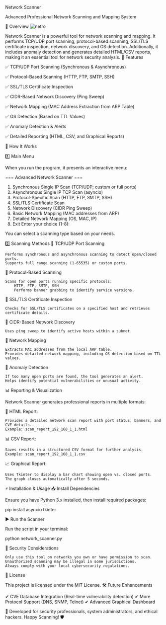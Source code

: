 Network Scanner

Advanced Professional Network Scanning and Mapping System

📌 Overview
![netro](https://github.com/user-attachments/assets/5197e6ee-b36d-42b3-b2df-df94cbcdc0fa)

Network Scanner is a powerful tool for network scanning and mapping. It performs TCP/UDP port scanning, protocol-based scanning, SSL/TLS certificate inspection, network discovery, and OS detection. Additionally, it includes anomaly detection and generates detailed HTML/CSV reports, making it an essential tool for network security analysis.
🎯 Features

✅ TCP/UDP Port Scanning (Synchronous & Asynchronous)

✅ Protocol-Based Scanning (HTTP, FTP, SMTP, SSH)

✅ SSL/TLS Certificate Inspection

✅ CIDR-Based Network Discovery (Ping Sweep)

✅ Network Mapping (MAC Address Extraction from ARP Table)

✅ OS Detection (Based on TTL Values)

✅ Anomaly Detection & Alerts

✅ Detailed Reporting (HTML, CSV, and Graphical Reports)

🚀 How It Works

1️⃣ Main Menu

When you run the program, it presents an interactive menu:

=== Advanced Network Scanner ===
1. Synchronous Single IP Scan (TCP/UDP; custom or full ports)
2. Asynchronous Single IP TCP Scan (asyncio)
3. Protocol-Specific Scan (HTTP, FTP, SMTP, SSH)
4. SSL/TLS Certificate Scan
5. Network Discovery (CIDR Ping Sweep)
6. Basic Network Mapping (MAC addresses from ARP)
7. Detailed Network Mapping (OS, MAC, IP)
8. Exit
Enter your choice (1-8):

You can select a scanning type based on your needs.

2️⃣ Scanning Methods
🔹 TCP/UDP Port Scanning

    Performs synchronous and asynchronous scanning to detect open/closed ports.
    Supports full range scanning (1-65535) or custom ports.

🔹 Protocol-Based Scanning

    Scans for open ports running specific protocols:
        HTTP, FTP, SMTP, SSH
        Performs banner grabbing to identify service versions.

🔹 SSL/TLS Certificate Inspection

    Checks for SSL/TLS certificates on a specified host and retrieves certificate details.

🔹 CIDR-Based Network Discovery

    Uses ping sweep to identify active hosts within a subnet.

🔹 Network Mapping

    Extracts MAC addresses from the local ARP table.
    Provides detailed network mapping, including OS detection based on TTL values.

🔹 Anomaly Detection

    If too many open ports are found, the tool generates an alert.
    Helps identify potential vulnerabilities or unusual activity.

📊 Reporting & Visualization

Network Scanner generates professional reports in multiple formats:

📄 HTML Report:

    Provides a detailed network scan report with port status, banners, and CVE details.
    Example: scan_report_192_168_1_1.html

📊 CSV Report:

    Saves results in a structured CSV format for further analysis.
    Example: scan_report_192_168_1_1.csv

📈 Graphical Report:

    Uses Tkinter to display a bar chart showing open vs. closed ports.
    The graph closes automatically after 5 seconds.

⚡ Installation & Usage
📥 Install Dependencies

Ensure you have Python 3.x installed, then install required packages:

pip install asyncio tkinter

▶️ Run the Scanner

Run the script in your terminal:

python network_scanner.py

🔐 Security Considerations

    Only use this tool on networks you own or have permission to scan.
    Unauthorized scanning may be illegal in some jurisdictions.
    Always comply with your local cybersecurity regulations.

📜 License

This project is licensed under the MIT License.
🛠 Future Enhancements

✔ CVE Database Integration (Real-time vulnerability detection)
✔ More Protocol Support (DNS, SNMP, Telnet)
✔ Advanced Graphical Dashboard

🚀 Developed for security professionals, system administrators, and ethical hackers.
Happy Scanning! 🛡️


